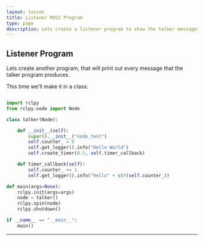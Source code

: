 ```yaml
---
layout: lesson
title: Listener ROS2 Program
type: page
description: Lets create a listener program to show the talker messages
---
```


## Listener Program

Lets create another program, that will print out every message that the talker program produces.

This time we'll make it in a class:

```python

import rclpy
from rclpy.node import Node

class talker(Node):

    def __init__(self):
        super().__init__("node_test")
        self.counter_ = 0
        self.get_logger().info("Hello World")
        self.create_timer(0.5, self.timer_callback)

    def timer_callback(self):
        self.counter_ += 1
        self.get_logger().info("Hello" + str(self.counter_))

def main(args=None):
    rclpy.init(args=args)
    node = talker()
    rclpy.spin(node)
    rclpy.shutdown()

if __name__ == "__main__":
    main()

```

---
